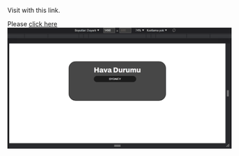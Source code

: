 Visit with this link.


Please [click here](https://mealigezik.github.io/weather-app/)
![](weather-app.gif)